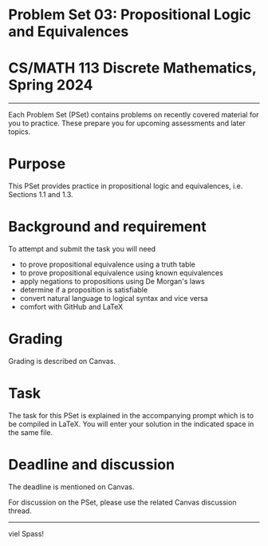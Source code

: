 # Problem Set 03: Propositional Logic and Equivalences
# CS/MATH 113 Discrete Mathematics, Spring 2024
***

Each Problem Set (PSet) contains problems on recently covered material for you to practice. These prepare you for upcoming assessments and later topics.

# Purpose

This PSet provides practice in propositional logic and equivalences, i.e. Sections 1.1 and 1.3.

# Background and requirement

To attempt and submit the task you will need
- to prove propositional equivalence using a truth table
- to prove propositional equivalence using known equivalences
- apply negations to propositions using De Morgan's laws
- determine if a proposition is satisfiable
- convert natural language to logical syntax and vice versa
- comfort with GitHub and LaTeX

# Grading

Grading is described on Canvas.

# Task

The task for this PSet is explained in the accompanying prompt which is to be compiled in LaTeX. You will enter your solution in the indicated space in the same file.

# Deadline and discussion

The deadline is mentioned on Canvas.

For discussion on the PSet, please use the related Canvas discussion thread.

---
viel Spass!
